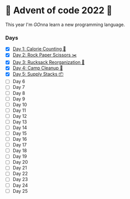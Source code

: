 # :christmas_tree: Advent of code 2022 :christmas_tree:	

This year I'm *GO*nna learn a new programming language.

### Days
- [x] [Day 1: Calorie Counting :cookie:](https://github.com/ggapac/advent-of-code-2022/tree/main/day01) 
- [x] [Day 2: Rock Paper Scissors :scissors:](https://github.com/ggapac/advent-of-code-2022/tree/main/day02) 
- [x] [Day 3: Rucksack Reorganization :school_satchel:](https://github.com/ggapac/advent-of-code-2022/tree/main/day03)
- [x] [Day 4: Camp Cleanup :broom:](https://github.com/ggapac/advent-of-code-2022/tree/main/day04)
- [x] [Day 5: Supply Stacks :package:](https://github.com/ggapac/advent-of-code-2022/tree/main/day05)
- [ ] Day 6
- [ ] Day 7
- [ ] Day 8
- [ ] Day 9
- [ ] Day 10
- [ ] Day 11
- [ ] Day 12
- [ ] Day 13
- [ ] Day 14
- [ ] Day 15
- [ ] Day 16
- [ ] Day 17
- [ ] Day 18
- [ ] Day 19
- [ ] Day 20
- [ ] Day 21
- [ ] Day 22
- [ ] Day 23
- [ ] Day 24
- [ ] Day 25
